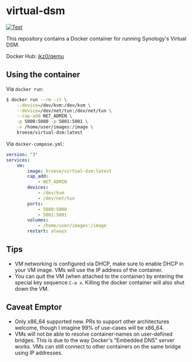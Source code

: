 # virtual-dsm

[![Test](https://github.com/joshkunz/qemu-docker/actions/workflows/test.yaml/badge.svg)](https://github.com/joshkunz/qemu-docker/actions/workflows/test.yaml)

This repository contains a Docker container for running Synology's Virtual DSM.

Docker Hub: [jkz0/qemu](https://hub.docker.com/r/jkz0/qemu)

## Using the container

Via `docker run`:

```bash
$ docker run --rm -it \
    --device=/dev/kvm:/dev/kvm \
    --device=/dev/net/tun:/dev/net/tun \
    --cap-add NET_ADMIN \
    -p 5000:5000 -p 5001:5001 \
    -v /home/user/images:/image \
    kroese/virtual-dsm:latest
```

Via `docker-compose.yml`:

```yaml
version: "3"
services:
    vm:
        image: kroese/virtual-dsm:latest
        cap_add:
            - NET_ADMIN
        devices:
            - /dev/kvm
            - /dev/net/tun
        ports:
            - 5000:5000
            - 5001:5001
        volumes:
            - /home/user/images:/image
        restart: always
```

## Tips 

* VM networking is configured via DHCP, make sure to enable DHCP in your
  VM image. VMs will use the IP address of the container.
* You can quit the VM (when attached to the container) by entering the special
  key sequence `C-a x`. Killing the docker container will also shut down the
  VM.

## Caveat Emptor

* Only x86\_64 supported new. PRs to support other architectures welcome,
  though I imagine 99% of use-cases will be x86\_64.
* VMs will not be able to resolve container-names on user-defined bridges.
  This is due to the way Docker's "Embedded DNS" server works. VMs can still
  connect to other containers on the same bridge using IP addresses.

